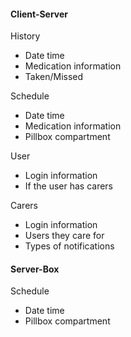 #### Client-Server
History
- Date time
- Medication information
- Taken/Missed

Schedule
- Date time
- Medication information
- Pillbox compartment

User
- Login information
- If the user has carers

Carers
- Login information
- Users they care for
- Types of notifications

#### Server-Box
Schedule
- Date time
- Pillbox compartment